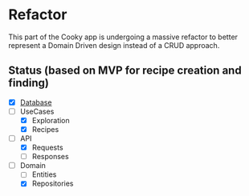 # Refactor

This part of the Cooky app is undergoing a massive refactor to better represent a Domain Driven design instead of a CRUD approach. 

## Status (based on MVP for recipe creation and finding)

- [x] [Database](./db_refactor.md)
- [ ] UseCases
  - [x] Exploration
  - [x] Recipes
- [ ] API
  - [x] Requests
  - [ ] Responses
- [ ] Domain
  - [ ] Entities
  - [x] Repositories
